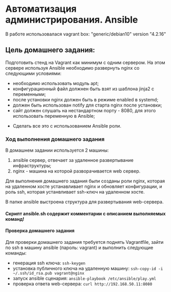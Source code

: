 #  Автоматизация администрирования. Ansible

В работе использовалася vagrant box: "generic/debian10" version "4.2.16"

## Цель домашнего задания:
Подготовить стенд на Vagrant как минимум с одним сервером. На этом
сервере используя Ansible необходимо развернуть nginx со следующими
условиями:
- необходимо использовать модуль apt;
- конфигурационный файл должнен быть взят из шаблона jinja2 с
переменными;
- после установки nginx должен быть в режиме enabled в systemd;
- должен быть использован notify для старта nginx после установки;
- сайт должен слушать на нестандартном порту - 8080, для этого использовать
переменную в Ansible;
* Сделать все это с использованием Ansible роли.

### Ход выполнения домашнего задания
В домашнем задании используется 2 машины:
 1) ansible сервер, отвечает за удаленное развертывание инфраструктуры;
 2) nginx - машина на которой разворачивается web сервер.

Для выполнения домашнего задания были созданы роли nginx, которая на удаленном хосте устанавливает nginx и обновляет конфигурации, и роль ssh, которая устанвливает ssh-ключ на удаленном хосте.

В папке ansible выстроена структура для развертывания web-сервера.

#### Cкрипт ansible.sh содержит комментарии с описанием выполняемых команд!
#### Проверка домашнего задания
Для проверки домашнего задания требуется поднять Vagrantfile, зайти по ssh  в машину ansible (пароль: vagrant) и выполнить следующие команды:

- генерация ssh ключа:
```ssh-keygen```
- установка публичного ключа на удаленную машину:
```ssh-copy-id -i ~/.ssh/id_rsa.pub vagrant@nginx```
- запуск ansible сценария:
```ansible-playbook /etc/ansible/play.yml```
- проверка ответа web-сервера:
```curl http://192.168.50.11:8080```
